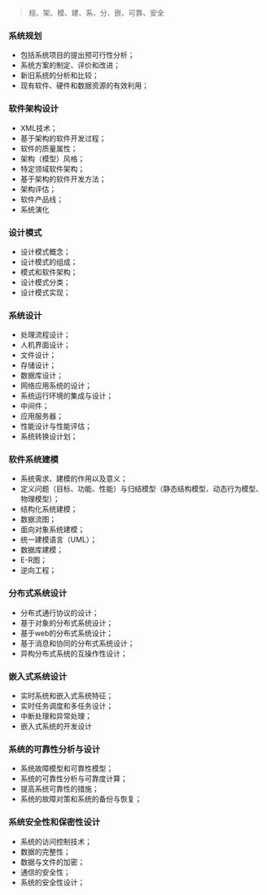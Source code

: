 
> 规、架、模、建、系、分、嵌、可靠、安全

### 系统规划

* 包括系统项目的提出预可行性分析；
* 系统方案的制定、评价和改进；
* 新旧系统的分析和比较；
* 现有软件、硬件和数据资源的有效利用；

### 软件架构设计

* XML技术；
* 基于架构的软件开发过程；
* 软件的质量属性；
* 架构（模型）风格；
* 特定领域软件架构；
* 基于架构的软件开发方法；
* 架构评估；
* 软件产品线；
* 系统演化

### 设计模式

* 设计模式概念；
* 设计模式的组成；
* 模式和软件架构；
* 设计模式分类；
* 设计模式实现；

### 系统设计

* 处理流程设计；
* 人机界面设计；
* 文件设计；
* 存储设计；
* 数据库设计；
* 网络应用系统的设计；
* 系统运行环境的集成与设计；
* 中间件；
* 应用服务器；
* 性能设计与性能评估；
* 系统转换设计划；

### 软件系统建模

* 系统需求、建模的作用以及意义；
* 定义问题（目标、功能、性能）与归结模型（静态结构模型、动态行为模型、物理模型）；
* 结构化系统建模；
* 数据流图；
* 面向对象系统建模；
* 统一建模语言（UML）；
* 数据库建模；
* E-R图；
* 逆向工程；

### 分布式系统设计

* 分布式通行协议的设计；
* 基于对象的分布式系统设计；
* 基于web的分布式系统设计；
* 基于消息和协同的分布式系统设计；
* 异构分布式系统的互操作性设计；

### 嵌入式系统设计

* 实时系统和嵌入式系统特征；
* 实时任务调度和多任务设计；
* 中断处理和异常处理；
* 嵌入式系统的开发设计
 
### 系统的可靠性分析与设计

* 系统故障模型和可靠性模型；
* 系统的可靠性分析与可靠度计算；
* 提高系统可靠性的措施；
* 系统的故障对策和系统的备份与恢复；

### 系统安全性和保密性设计

* 系统的访问控制技术；
* 数据的完整性；
* 数据与文件的加密；
* 通信的安全性；
* 系统的安全性设计；
